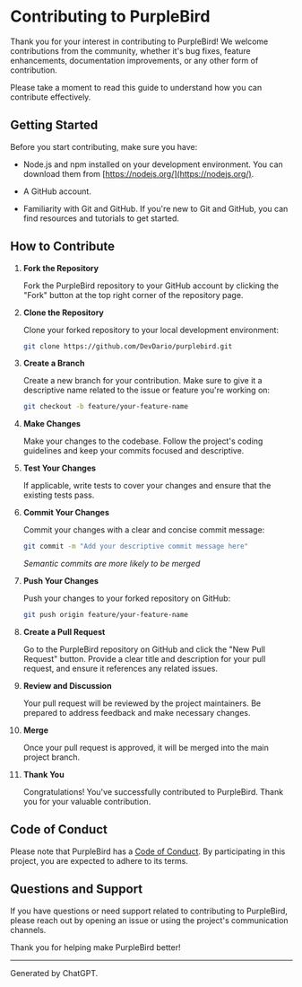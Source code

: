 # Contributing to PurpleBird

Thank you for your interest in contributing to PurpleBird! We welcome contributions from the community, whether it's bug fixes, feature enhancements, documentation improvements, or any other form of contribution.

Please take a moment to read this guide to understand how you can contribute effectively.

## Getting Started

Before you start contributing, make sure you have:

- Node.js and npm installed on your development environment. You can download them from [https://nodejs.org/](https://nodejs.org/).

- A GitHub account.

- Familiarity with Git and GitHub. If you're new to Git and GitHub, you can find resources and tutorials to get started.

## How to Contribute

1. **Fork the Repository**

   Fork the PurpleBird repository to your GitHub account by clicking the "Fork" button at the top right corner of the repository page.

2. **Clone the Repository**

   Clone your forked repository to your local development environment:

   ```bash
   git clone https://github.com/DevDario/purplebird.git
   ```

3. **Create a Branch**

   Create a new branch for your contribution. Make sure to give it a descriptive name related to the issue or feature you're working on:

   ```bash
   git checkout -b feature/your-feature-name
   ```

4. **Make Changes**

   Make your changes to the codebase. Follow the project's coding guidelines and keep your commits focused and descriptive.

5. **Test Your Changes**

   If applicable, write tests to cover your changes and ensure that the existing tests pass.

6. **Commit Your Changes**

   Commit your changes with a clear and concise commit message:

   ```bash
   git commit -m "Add your descriptive commit message here"
   ```

   *Semantic commits are more likely to be merged*

7. **Push Your Changes**

   Push your changes to your forked repository on GitHub:

   ```bash
   git push origin feature/your-feature-name
   ```

8. **Create a Pull Request**

   Go to the PurpleBird repository on GitHub and click the "New Pull Request" button. Provide a clear title and description for your pull request, and ensure it references any related issues.

9. **Review and Discussion**

   Your pull request will be reviewed by the project maintainers. Be prepared to address feedback and make necessary changes.

10. **Merge**

    Once your pull request is approved, it will be merged into the main project branch.

11. **Thank You**

    Congratulations! You've successfully contributed to PurpleBird. Thank you for your valuable contribution.

## Code of Conduct

Please note that PurpleBird has a [Code of Conduct](CODE_OF_CONDUCT.md). By participating in this project, you are expected to adhere to its terms.

## Questions and Support

If you have questions or need support related to contributing to PurpleBird, please reach out by opening an issue or using the project's communication channels.

Thank you for helping make PurpleBird better!

---

Generated by ChatGPT.
